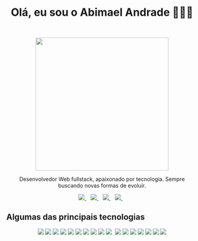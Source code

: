 <h1 align='center'>Olá, eu sou o Abimael Andrade 👨🏽‍💻</h1>

<br>
<p align='center'>
  <a href="#"><img src="https://github-readme-stats.vercel.app/api?username=abimaelandrade&show_icons=true&count_private=true&theme=dark" width="350"></a>
</p>
<p align="center">
    Desenvolvedor Web fullstack, apaixonado por tecnologia. Sempre buscando novas formas de evoluir. 
</p>

<p align='center'>
  <a href="https://wa.me/5599984186530?text=Olá!%20Abimael">
    <img src="https://img.shields.io/badge/WHATSAPP-%2325D366.svg?&style=for-the-badge&logo=whatsapp&logoColor=white" />    
  </a>&nbsp;&nbsp;
  <a href="https://www.linkedin.com/in/abimaelandrade/">
    <img src="https://img.shields.io/badge/linkedin-%230077B5.svg?&style=for-the-badge&logo=linkedin&logoColor=white" />
  </a>&nbsp;&nbsp;
  <a href="https://instagram.com/abimaelc.andrade">
    <img src="https://img.shields.io/badge/instagram-%23E4405F.svg?&style=for-the-badge&logo=instagram&logoColor=white" />        
  </a>&nbsp;&nbsp;
  <a href="mailto:abimaelc.andrade@gmail.com">
    <img src="https://img.shields.io/badge/gmail-D14836?&style=for-the-badge&logo=gmail&logoColor=white" />    
  </a>&nbsp;&nbsp;
</p>

<h2>Algumas das principais tecnologias</h2>

<p align="center">
    <img src="https://img.shields.io/badge/html5%20-%23E34F26.svg?&style=for-the-badge&logo=html5&logoColor=white" /> 
    <img src="https://img.shields.io/badge/css3%20-%231572B6.svg?&style=for-the-badge&logo=css3&logoColor=white" /> 
    <img src="https://img.shields.io/badge/tailwindcss%20-%2338B2AC.svg?&style=for-the-badge&logo=tailwind-css&logoColor=white" />
    <img src="https://img.shields.io/badge/javascript-%23F7DF1E.svg?&style=for-the-badge&logo=javascript&logoColor=black" />
    <img src="https://img.shields.io/badge/node.js%20-%2343853D.svg?&style=for-the-badge&logo=node.js&logoColor=white" /> 
    <img src="https://img.shields.io/badge/typescript%20-%23007ACC.svg?&style=for-the-badge&logo=typescript&logoColor=white" /> 
    <img src="https://img.shields.io/badge/express.js%20-%23404d59.svg?&style=for-the-badge" /> 
    <img src="https://img.shields.io/badge/react%20-%2320232a.svg?&style=for-the-badge&logo=react&logoColor=%2361DAFB" /> 
    <img src="https://img.shields.io/badge/redux%20-%23593d88.svg?&style=for-the-badge&logo=redux&logoColor=white" /> 
    <img src="https://img.shields.io/badge/styled_components%20-DB7093.svg?&style=for-the-badge&logo=styled-components&logoColor=white" /> 
    <img src"https://img.shields.io/badge/Python-3776AB?style=for-the-badge&logo=python&logoColor=white" />
    <img src="https://img.shields.io/badge/MongoDB-white?style=for-the-badge&logo=mongodb&logoColor=4EA94B" />
    <img src="https://img.shields.io/badge/PostgreSQL-316192?style=for-the-badge&logo=postgresql&logoColor=white" />
    <img src="https://img.shields.io/badge/redis-%23DD0031.svg?&style=for-the-badge&logo=redis&logoColor=white" />
    <img src="https://img.shields.io/badge/rabbitmq-%23FF6600.svg?&style=for-the-badge&logo=rabbitmq&logoColor=white" />
    <img src="https://img.shields.io/badge/Amazon_AWS-232F3E?style=for-the-badge&logo=amazon-aws&logoColor=white" />
    <img src="https://img.shields.io/badge/nestjs-%23E0234E.svg?style=for-the-badge&logo=nestjs&logoColor=white" />
    <img src="https://img.shields.io/badge/Next-black?style=for-the-badge&logo=next.js&logoColor=white" />
</p>
